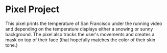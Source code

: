 # Pixel Project

This pixel prints the temperature of San Francisco under the running video and depending on the temperature
displays either a snowing or sunny background. The pixel also tracks the user's movements and creates a mask 
on top of their face (that hopefully matches the color of their skin tone.)
